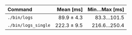 | Command             | Mean [ms]   | Min…Max [ms] |
| :------------------ | ----------: | -----------: |
| `./bin/logs`        | 89.9 ± 4.3  | 83.3…101.5   |
| `./bin/logs_single` | 222.3 ± 9.5 | 216.6…250.4  |
